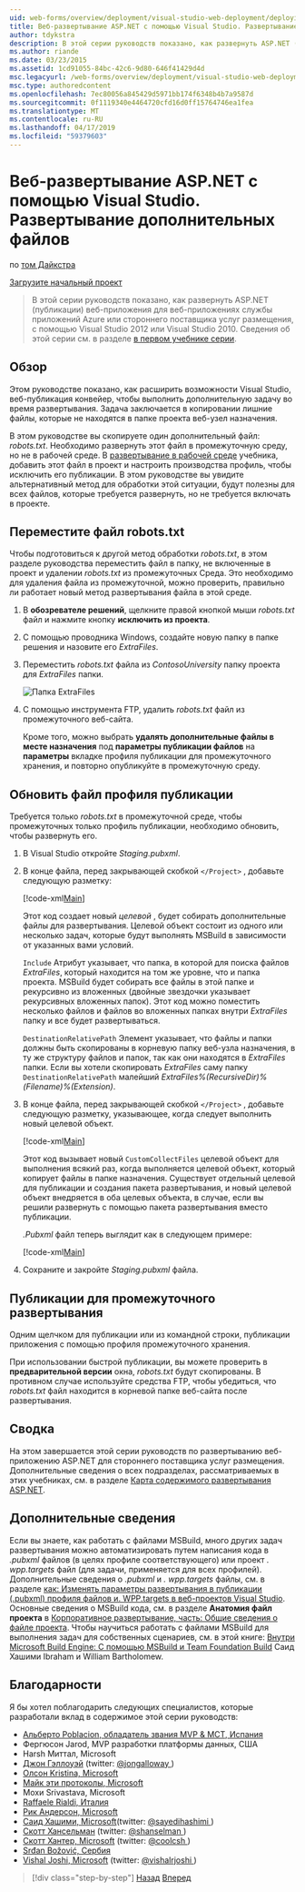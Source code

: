 ```yaml
---
uid: web-forms/overview/deployment/visual-studio-web-deployment/deploying-extra-files
title: Веб-развертывание ASP.NET с помощью Visual Studio. Развертывание дополнительных файлов | Документация Майкрософт
author: tdykstra
description: В этой серии руководств показано, как развернуть ASP.NET (публикации) веб-приложения, веб-приложениях службы приложений Azure или у стороннего поставщика размещения, Пол...
ms.author: riande
ms.date: 03/23/2015
ms.assetid: 1cd91055-84bc-42c6-9d80-646f41429d4d
msc.legacyurl: /web-forms/overview/deployment/visual-studio-web-deployment/deploying-extra-files
msc.type: authoredcontent
ms.openlocfilehash: 7ec80056a845429d5971bb174f6348b4b7a9587d
ms.sourcegitcommit: 0f1119340e4464720cfd16d0ff15764746ea1fea
ms.translationtype: MT
ms.contentlocale: ru-RU
ms.lasthandoff: 04/17/2019
ms.locfileid: "59379603"
---
```

# <a name="aspnet-web-deployment-using-visual-studio-deploying-extra-files"></a>Веб-развертывание ASP.NET с помощью Visual Studio. Развертывание дополнительных файлов

по [том Дайкстра](https://github.com/tdykstra)

[Загрузите начальный проект](http://go.microsoft.com/fwlink/p/?LinkId=282627)

> В этой серии руководств показано, как развернуть ASP.NET (публикации) веб-приложения для веб-приложениях службы приложений Azure или стороннего поставщика услуг размещения, с помощью Visual Studio 2012 или Visual Studio 2010. Сведения об этой серии см. в разделе [в первом учебнике серии](introduction.md).


## <a name="overview"></a>Обзор

Этом руководстве показано, как расширить возможности Visual Studio, веб-публикация конвейер, чтобы выполнить дополнительную задачу во время развертывания. Задача заключается в копировании лишние файлы, которые не находятся в папке проекта веб-узел назначения.

В этом руководстве вы скопируете один дополнительный файл: *robots.txt*. Необходимо развернуть этот файл в промежуточную среду, но не в рабочей среде. В [развертывание в рабочей среде](deploying-to-production.md) учебника, добавить этот файл в проект и настроить производства профиль, чтобы исключить его публикации. В этом руководстве вы увидите альтернативный метод для обработки этой ситуации, будут полезны для всех файлов, которые требуется развернуть, но не требуется включать в проекте.

## <a name="move-the-robotstxt-file"></a>Переместите файл robots.txt

Чтобы подготовиться к другой метод обработки *robots.txt*, в этом разделе руководства переместить файл в папку, не включенные в проект и удалении *robots.txt* из промежуточных Среда. Это необходимо для удаления файла из промежуточной, можно проверить, правильно ли работает новый метод развертывания файла в этой среде.

1. В **обозревателе решений**, щелкните правой кнопкой мыши *robots.txt* файл и нажмите кнопку **исключить из проекта**.
2. С помощью проводника Windows, создайте новую папку в папке решения и назовите его *ExtraFiles*.
3. Переместить *robots.txt* файла из *ContosoUniversity* папку проекта для *ExtraFiles* папки.

    ![Папка ExtraFiles](deploying-extra-files/_static/image1.png)
4. С помощью инструмента FTP, удалить *robots.txt* файл из промежуточного веб-сайта.

    Кроме того, можно выбрать **удалять дополнительные файлы в месте назначения** под **параметры публикации файлов** на **параметры** вкладке профиля публикации для промежуточного хранения, и повторно опубликуйте в промежуточную среду.

## <a name="update-the-publish-profile-file"></a>Обновить файл профиля публикации

Требуется только *robots.txt* в промежуточной среде, чтобы промежуточных только профиль публикации, необходимо обновить, чтобы развернуть его.

1. В Visual Studio откройте *Staging.pubxml*.
2. В конце файла, перед закрывающей скобкой `</Project>` , добавьте следующую разметку:

    [!code-xml[Main](deploying-extra-files/samples/sample1.xml)]

    Этот код создает новый *целевой* , будет собирать дополнительные файлы для развертывания. Целевой объект состоит из одного или несколько задач, которые будут выполнять MSBuild в зависимости от указанных вами условий.

    `Include` Атрибут указывает, что папка, в которой для поиска файлов *ExtraFiles*, который находится на том же уровне, что и папка проекта. MSBuild будет собирать все файлы в этой папке и рекурсивно из вложенных (двойные звездочки указывает рекурсивных вложенных папок). Этот код можно поместить несколько файлов и файлов во вложенных папках внутри *ExtraFiles* папку и все будет развертываться.

    `DestinationRelativePath` Элемент указывает, что файлы и папки должны быть скопированы в корневую папку веб-узла назначения, в ту же структуру файлов и папок, так как они находятся в *ExtraFiles* папки. Если вы хотели скопировать *ExtraFiles* саму папку `DestinationRelativePath` малейший *ExtraFiles\%(RecursiveDir)%(Filename)%(Extension)*.
3. В конце файла, перед закрывающей скобкой `</Project>` , добавьте следующую разметку, указывающее, когда следует выполнить новый целевой объект.

    [!code-xml[Main](deploying-extra-files/samples/sample2.xml)]

    Этот код вызывает новый `CustomCollectFiles` целевой объект для выполнения всякий раз, когда выполняется целевой объект, который копирует файлы в папке назначения. Существует отдельный целевой для публикации и создания пакета развертывания, и новый целевой объект внедряется в оба целевых объекта, в случае, если вы решили развернуть с помощью пакета развертывания вместо публикации.

    *.Pubxml* файл теперь выглядит как в следующем примере:

    [!code-xml[Main](deploying-extra-files/samples/sample3.xml?highlight=53-71)]
4. Сохраните и закройте *Staging.pubxml* файла.

## <a name="publish-to-staging"></a>Публикации для промежуточного развертывания

Одним щелчком для публикации или из командной строки, публикации приложения с помощью профиля промежуточного хранения.

При использовании быстрой публикации, вы можете проверить в **предварительной версии** окна, *robots.txt* будут скопированы. В противном случае используйте средства FTP, чтобы убедиться, что *robots.txt* файл находится в корневой папке веб-сайта после развертывания.

## <a name="summary"></a>Сводка

На этом завершается этой серии руководств по развертыванию веб-приложению ASP.NET для стороннего поставщика услуг размещения. Дополнительные сведения о всех подразделах, рассматриваемых в этих учебниках, см. в разделе [Карта содержимого развертывания ASP.NET](https://go.microsoft.com/fwlink/p/?LinkId=282413).

## <a name="more-information"></a>Дополнительные сведения

Если вы знаете, как работать с файлами MSBuild, много других задач развертывания можно автоматизировать путем написания кода в *.pubxml* файлов (в целях профиле соответствующего) или проект *. wpp.targets* файл (для задачи, применяется для всех профилей). Дополнительные сведения о *.pubxml* и *. wpp.targets* файлы, см. в разделе [как: Изменять параметры развертывания в публикации (.pubxml) профиля файлов и. WPP.targets в веб-проектов Visual Studio](https://msdn.microsoft.com/library/ff398069). Основные сведения о MSBuild кода, см. в разделе **Анатомия файл проекта** в [Корпоративное развертывание, часть: Общие сведения о файле проекта](../web-deployment-in-the-enterprise/understanding-the-project-file.md). Чтобы научиться работать с файлами MSBuild для выполнения задач для собственных сценариев, см. в этой книге: [Внутри Microsoft Build Engine: С помощью MSBuild и Team Foundation Build](http://msbuildbook.com) Саид Хашими Ibraham и William Bartholomew.

## <a name="acknowledgements"></a>Благодарности

Я бы хотел поблагодарить следующих специалистов, которые разработали вклад в содержимое этой серии руководств:

- [Альберто Poblacion, обладатель звания MVP &amp; MCT, Испания](https://mvp.microsoft.com/mvp/Alberto%20Poblacion%20Bolano-36772)
- Фергюсон Jarod, MVP разработки платформы данных, США
- Harsh Миттал, Microsoft
- [Джон Гэллоуэй](https://weblogs.asp.net/jgalloway) (twitter: [ @jongalloway ](http://twitter.com/jongalloway))
- [Олсон Kristina, Microsoft](https://blogs.iis.net/krolson/default.aspx)
- [Майк эти протоколы, Microsoft](http://www.mikepope.com/blog/DisplayBlog.aspx)
- Мохи Srivastava, Microsoft
- [Raffaele Rialdi, Италия](http://www.iamraf.net/)
- [Рик Андерсон, Microsoft](https://blogs.msdn.com/b/rickandy/)
- [Саид Хашими, Microsoft](http://sedodream.com/default.aspx)(twitter: [ @sayedihashimi ](http://twitter.com/sayedihashimi))
- [Скотт Хансельман](http://www.hanselman.com/blog/) (twitter: [ @shanselman ](http://twitter.com/shanselman))
- [Скотт Хантер, Microsoft](https://blogs.msdn.com/b/scothu/) (twitter: [ @coolcsh ](http://twitter.com/coolcsh))
- [Srđan Božović, Сербия](http://msforge.net/blogs/zmajcek/)
- [Vishal Joshi, Microsoft](http://vishaljoshi.blogspot.com/) (twitter: [ @vishalrjoshi ](http://twitter.com/vishalrjoshi))

> [!div class="step-by-step"]
> [Назад](command-line-deployment.md)
> [Вперед](troubleshooting.md)
